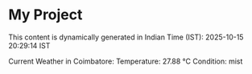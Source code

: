 # My Project

This content is dynamically generated in Indian Time (IST): 2025-10-15 20:29:14 IST


Current Weather in Coimbatore:
Temperature: 27.88 °C
Condition: mist
